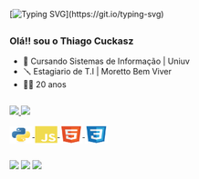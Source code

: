 [![Typing SVG](https://readme-typing-svg.herokuapp.com?color=F700A7&lines=SEJA+BEM+VINDO!)](https://git.io/typing-svg)

 ##

### Olá!! sou o Thiago Cuckasz

- 📘 Cursando Sistemas de Informação | Uniuv
- 🪛 Estagiario de T.I | Moretto Bem Viver
- 🙋‍♂️ 20 anos

 ##
 
<div>
  <a href="https://github.com/ThiagoCuckaszz">
  <img width="42%" src="https://github-readme-stats.vercel.app/api?username=ThiagoCuckaszz&show_icons=true&theme=radical">
  <img width="38%" src="https://github-readme-stats.vercel.app/api/top-langs/?username=ThiagoCuckaszz&layout=compact&theme=radical">
</div>
  

<div style="display: inline_block"><br>
  <img align="center" alt="Thiago-Python" height="30" width="40" src="https://raw.githubusercontent.com/devicons/devicon/master/icons/python/python-original.svg">
  <img align="center" alt="Thiago-Js" height="30" width="40" src="https://raw.githubusercontent.com/devicons/devicon/master/icons/javascript/javascript-plain.svg">
  <img align="center" alt="Thiago-HTML" height="30" width="40" src="https://raw.githubusercontent.com/devicons/devicon/master/icons/html5/html5-original.svg">
  <img align="center" alt="Thiago-CSS" height="30" width="40" src="https://raw.githubusercontent.com/devicons/devicon/master/icons/css3/css3-original.svg">
</div>

 ##
 
<div> 
  <a href="https://www.instagram.com/cuckasz_thiago/" target="_blank"><img src="https://img.shields.io/badge/-Instagram-%23E4405F?style=for-the-badge&logo=instagram&logoColor=white" target="_blank"></a>
  <a href = "mailto:pessoalcuckasz@gmail.com"><img src="https://img.shields.io/badge/-Gmail-%23333?style=for-the-badge&logo=gmail&logoColor=white" target="_blank"></a>
  <a href="https://www.linkedin.com/in/thiago-cesar-cuckasz-5691b9266/" target="_blank"><img src="https://img.shields.io/badge/-LinkedIn-%230077B5?style=for-the-badge&logo=linkedin&logoColor=white" target="_blank"></a> 
</div>

